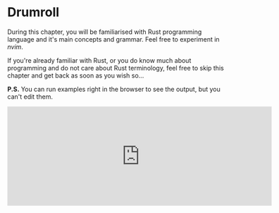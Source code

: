 # Drumroll

During this chapter, you will be familiarised with Rust programming language and it's main concepts and grammar. Feel free to experiment in _nvim_.

If you're already familiar with Rust, or you do know much about programming and do not care about Rust terminology, feel free to skip this chapter and get back as soon as you wish so...

__P.S.__ You can run examples right in the browser to see the output, but you can't edit them.

<iframe src="https://github.com/sponsors/NutekSecurity/card" title="Sponsor nutek-terminal" height="225" width="600" style="border: 0;"></iframe>
